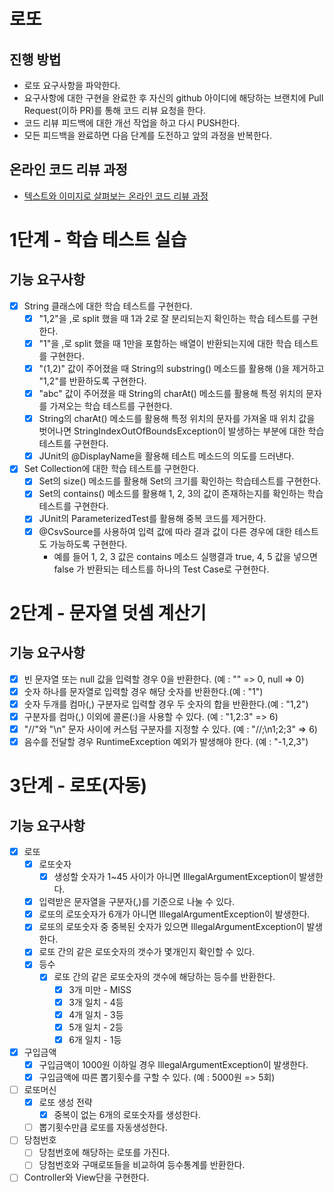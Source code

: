 # 로또
## 진행 방법
* 로또 요구사항을 파악한다.
* 요구사항에 대한 구현을 완료한 후 자신의 github 아이디에 해당하는 브랜치에 Pull Request(이하 PR)를 통해 코드 리뷰 요청을 한다.
* 코드 리뷰 피드백에 대한 개선 작업을 하고 다시 PUSH한다.
* 모든 피드백을 완료하면 다음 단계를 도전하고 앞의 과정을 반복한다.

## 온라인 코드 리뷰 과정
* [텍스트와 이미지로 살펴보는 온라인 코드 리뷰 과정](https://github.com/next-step/nextstep-docs/tree/master/codereview)

# 1단계 - 학습 테스트 실습
## 기능 요구사항
* [X] String 클래스에 대한 학습 테스트를 구현한다.
    * [X] "1,2"을 ,로 split 했을 때 1과 2로 잘 분리되는지 확인하는 학습 테스트를 구현한다.
    * [X] "1"을 ,로 split 했을 때 1만을 포함하는 배열이 반환되는지에 대한 학습 테스트를 구현한다.
    * [X] "(1,2)" 값이 주어졌을 때 String의 substring() 메소드를 활용해 ()을 제거하고 "1,2"를 반환하도록 구현한다.
    * [X] "abc" 값이 주어졌을 때 String의 charAt() 메소드를 활용해 특정 위치의 문자를 가져오는 학습 테스트를 구현한다.
    * [X] String의 charAt() 메소드를 활용해 특정 위치의 문자를 가져올 때 위치 값을 벗어나면 StringIndexOutOfBoundsException이 발생하는 부분에 대한 학습 테스트를 구현한다.
    * [X] JUnit의 @DisplayName을 활용해 테스트 메소드의 의도를 드러낸다.

* [X] Set Collection에 대한 학습 테스트를 구현한다.
    * [X] Set의 size() 메소드를 활용해 Set의 크기를 확인하는 학습테스트를 구현한다.
    * [X] Set의 contains() 메소드를 활용해 1, 2, 3의 값이 존재하는지를 확인하는 학습테스트를 구현한다.
    * [X] JUnit의 ParameterizedTest를 활용해 중복 코드를 제거한다.
    * [X] @CsvSource를 사용하여 입력 값에 따라 결과 값이 다른 경우에 대한 테스트도 가능하도록 구현한다.
        * 예를 들어 1, 2, 3 값은 contains 메소드 실행결과 true, 4, 5 값을 넣으면 false 가 반환되는 테스트를 하나의 Test Case로 구현한다.

# 2단계 - 문자열 덧셈 계산기
## 기능 요구사항
* [X] 빈 문자열 또는 null 값을 입력할 경우 0을 반환한다. (예 : "" => 0, null => 0)
* [X] 숫자 하나를 문자열로 입력할 경우 해당 숫자를 반환한다.(예 : "1")
* [X] 숫자 두개를 컴마(,) 구분자로 입력할 경우 두 숫자의 합을 반환한다.(예 : "1,2")
* [X] 구분자를 컴마(,) 이외에 콜론(:)을 사용할 수 있다. (예 : "1,2:3" => 6)
* [X] "//"와 "\n" 문자 사이에 커스텀 구분자를 지정할 수 있다. (예 : "//;\n1;2;3" => 6)
* [X] 음수를 전달할 경우 RuntimeException 예외가 발생해야 한다. (예 : "-1,2,3")

# 3단계 - 로또(자동)
## 기능 요구사항
* [X] 로또
  * [X] 로또숫자
    * [X] 생성할 숫자가 1~45 사이가 아니면 IllegalArgumentException이 발생한다.
  * [X] 입력받은 문자열을 구분자(,)를 기준으로 나눌 수 있다.
  * [X] 로또의 로또숫자가 6개가 아니면 IllegalArgumentException이 발생한다.
  * [X] 로또의 로또숫자 중 중복된 숫자가 있으면 IllegalArgumentException이 발생한다.
  * [X] 로또 간의 같은 로또숫자의 갯수가 몇개인지 확인할 수 있다.
  * [X] 등수
    * [X] 로또 간의 같은 로또숫자의 갯수에 해당하는 등수를 반환한다.
      * [X] 3개 미만 - MISS
      * [X] 3개 일치 - 4등
      * [X] 4개 일치 - 3등
      * [X] 5개 일치 - 2등
      * [X] 6개 일치 - 1등
* [X] 구입금액
  * [X] 구입금액이 1000원 이하일 경우 IllegalArgumentException이 발생한다.
  * [X] 구입금액에 따른 뽑기횟수를 구할 수 있다. (예 : 5000원 => 5회)
* [ ] 로또머신
  * [X] 로또 생성 전략
    * [X] 중복이 없는 6개의 로또숫자를 생성한다.
  * [ ] 뽑기횟수만큼 로또를 자동생성한다.
* [ ] 당첨번호
  * [ ] 당첨번호에 해당하는 로또를 가진다.
  * [ ] 당첨번호와 구매로또들을 비교하여 등수통계를 반환한다.
* [ ] Controller와 View단을 구현한다.
